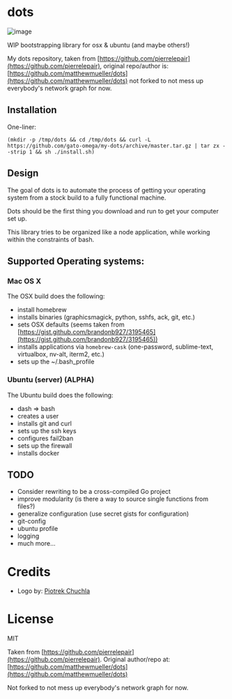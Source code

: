 # dots

![image](https://i.cloudup.com/RCpB-ASfme.png)

WIP bootstrapping library for osx & ubuntu (and maybe others!)

My dots repository, taken from [https://github.com/pierrelepair](https://github.com/pierrelepair), original repo/author is: [https://github.com/matthewmueller/dots](https://github.com/matthewmueller/dots) not forked to not mess up everybody's network graph for now.

## Installation

One-liner:

```
(mkdir -p /tmp/dots && cd /tmp/dots && curl -L https://github.com/gato-omega/my-dots/archive/master.tar.gz | tar zx --strip 1 && sh ./install.sh)
```

## Design

The goal of dots is to automate the process of getting your operating system from a stock build to a fully functional machine.

Dots should be the first thing you download and run to get your computer set up.

This library tries to be organized like a node application, while working within the constraints of bash.

## Supported Operating systems:

### Mac OS X

The OSX build does the following:

- install homebrew
- installs binaries (graphicsmagick, python, sshfs, ack, git, etc.)
- sets OSX defaults (seems taken from [https://gist.github.com/brandonb927/3195465](https://gist.github.com/brandonb927/3195465))
- installs applications via `homebrew-cask` (one-password, sublime-text, virtualbox, nv-alt, iterm2, etc.)
- sets up the ~/.bash_profile

### Ubuntu (server) (ALPHA)

The Ubuntu build does the following:

- dash => bash
- creates a user
- installs git and curl
- sets up the ssh keys
- configures fail2ban
- sets up the firewall
- installs docker

## TODO

* Consider rewriting to be a cross-compiled Go project
* improve modularity (is there a way to source single functions from files?)
* generalize configuration (use secret gists for configuration)
* git-config
* ubuntu profile
* logging
* much more...

# Credits

* Logo by: [Piotrek Chuchla](http://www.thenounproject.com/pchuchla/)

# License

MIT

Taken from [https://github.com/pierrelepair](https://github.com/pierrelepair).
Original author/repo at: [https://github.com/matthewmueller/dots](https://github.com/matthewmueller/dots)

Not forked to not mess up everybody's network graph for now.
